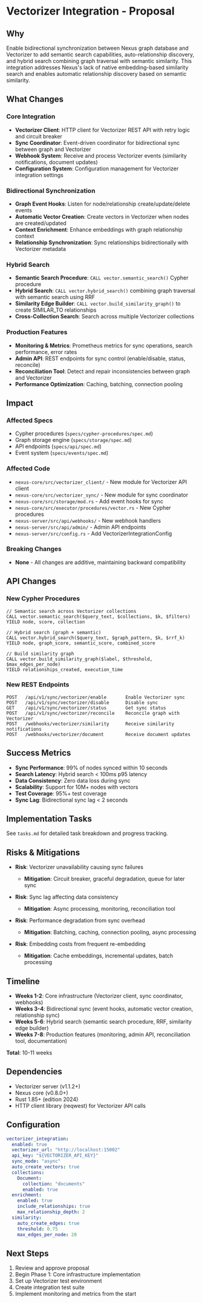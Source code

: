 # Vectorizer Integration - Proposal

## Why

Enable bidirectional synchronization between Nexus graph database and Vectorizer to add semantic search capabilities, auto-relationship discovery, and hybrid search combining graph traversal with semantic similarity. This integration addresses Nexus's lack of native embedding-based similarity search and enables automatic relationship discovery based on semantic similarity.

## What Changes

### Core Integration
- **Vectorizer Client**: HTTP client for Vectorizer REST API with retry logic and circuit breaker
- **Sync Coordinator**: Event-driven coordinator for bidirectional sync between graph and Vectorizer
- **Webhook System**: Receive and process Vectorizer events (similarity notifications, document updates)
- **Configuration System**: Configuration management for Vectorizer integration settings

### Bidirectional Synchronization
- **Graph Event Hooks**: Listen for node/relationship create/update/delete events
- **Automatic Vector Creation**: Create vectors in Vectorizer when nodes are created/updated
- **Context Enrichment**: Enhance embeddings with graph relationship context
- **Relationship Synchronization**: Sync relationships bidirectionally with Vectorizer metadata

### Hybrid Search
- **Semantic Search Procedure**: `CALL vector.semantic_search()` Cypher procedure
- **Hybrid Search**: `CALL vector.hybrid_search()` combining graph traversal with semantic search using RRF
- **Similarity Edge Builder**: `CALL vector.build_similarity_graph()` to create SIMILAR_TO relationships
- **Cross-Collection Search**: Search across multiple Vectorizer collections

### Production Features
- **Monitoring & Metrics**: Prometheus metrics for sync operations, search performance, error rates
- **Admin API**: REST endpoints for sync control (enable/disable, status, reconcile)
- **Reconciliation Tool**: Detect and repair inconsistencies between graph and Vectorizer
- **Performance Optimization**: Caching, batching, connection pooling

## Impact

### Affected Specs
- Cypher procedures (`specs/cypher-procedures/spec.md`)
- Graph storage engine (`specs/storage/spec.md`)
- API endpoints (`specs/api/spec.md`)
- Event system (`specs/events/spec.md`)

### Affected Code
- `nexus-core/src/vectorizer_client/` - New module for Vectorizer API client
- `nexus-core/src/vectorizer_sync/` - New module for sync coordinator
- `nexus-core/src/storage/mod.rs` - Add event hooks for sync
- `nexus-core/src/executor/procedures/vector.rs` - New Cypher procedures
- `nexus-server/src/api/webhooks/` - New webhook handlers
- `nexus-server/src/api/admin/` - Admin API endpoints
- `nexus-server/src/config.rs` - Add VectorizerIntegrationConfig

### Breaking Changes
- **None** - All changes are additive, maintaining backward compatibility

## API Changes

### New Cypher Procedures
```cypher
// Semantic search across Vectorizer collections
CALL vector.semantic_search($query_text, $collections, $k, $filters)
YIELD node, score, collection

// Hybrid search (graph + semantic)
CALL vector.hybrid_search($query_text, $graph_pattern, $k, $rrf_k)
YIELD node, graph_score, semantic_score, combined_score

// Build similarity graph
CALL vector.build_similarity_graph($label, $threshold, $max_edges_per_node)
YIELD relationships_created, execution_time
```

### New REST Endpoints
```
POST   /api/v1/sync/vectorizer/enable       Enable Vectorizer sync
POST   /api/v1/sync/vectorizer/disable      Disable sync
GET    /api/v1/sync/vectorizer/status       Get sync status
POST   /api/v1/sync/vectorizer/reconcile    Reconcile graph with Vectorizer
POST   /webhooks/vectorizer/similarity      Receive similarity notifications
POST   /webhooks/vectorizer/document        Receive document updates
```

## Success Metrics

- **Sync Performance**: 99% of nodes synced within 10 seconds
- **Search Latency**: Hybrid search < 100ms p95 latency
- **Data Consistency**: Zero data loss during sync
- **Scalability**: Support for 10M+ nodes with vectors
- **Test Coverage**: 95%+ test coverage
- **Sync Lag**: Bidirectional sync lag < 2 seconds

## Implementation Tasks

See `tasks.md` for detailed task breakdown and progress tracking.

## Risks & Mitigations

- **Risk**: Vectorizer unavailability causing sync failures
  - **Mitigation**: Circuit breaker, graceful degradation, queue for later sync
  
- **Risk**: Sync lag affecting data consistency
  - **Mitigation**: Async processing, monitoring, reconciliation tool
  
- **Risk**: Performance degradation from sync overhead
  - **Mitigation**: Batching, caching, connection pooling, async processing
  
- **Risk**: Embedding costs from frequent re-embedding
  - **Mitigation**: Cache embeddings, incremental updates, batch processing

## Timeline

- **Weeks 1-2**: Core infrastructure (Vectorizer client, sync coordinator, webhooks)
- **Weeks 3-4**: Bidirectional sync (event hooks, automatic vector creation, relationship sync)
- **Weeks 5-6**: Hybrid search (semantic search procedure, RRF, similarity edge builder)
- **Weeks 7-8**: Production features (monitoring, admin API, reconciliation tool, documentation)

**Total**: 10-11 weeks

## Dependencies

- Vectorizer server (v1.1.2+)
- Nexus core (v0.8.0+)
- Rust 1.85+ (edition 2024)
- HTTP client library (reqwest) for Vectorizer API calls

## Configuration

```yaml
vectorizer_integration:
  enabled: true
  vectorizer_url: "http://localhost:15002"
  api_key: "${VECTORIZER_API_KEY}"
  sync_mode: "async"
  auto_create_vectors: true
  collections:
    Document:
      collection: "documents"
      enabled: true
  enrichment:
    enabled: true
    include_relationships: true
    max_relationship_depth: 2
  similarity:
    auto_create_edges: true
    threshold: 0.75
    max_edges_per_node: 20
```

## Next Steps

1. Review and approve proposal
2. Begin Phase 1: Core infrastructure implementation
3. Set up Vectorizer test environment
4. Create integration test suite
5. Implement monitoring and metrics from the start
